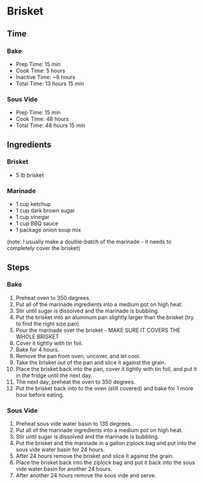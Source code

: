 # Brisket

## Time

### Bake

- Prep Time: 15 min
- Cook Time: 5 hours
- Inactive Time: ~8 hours
- Total Time: 13 hours 15 min

### Sous Vide

- Prep Time: 15 min
- Cook Time: 48 hours
- Total Time: 48 hours 15 min

## Ingredients

### Brisket

- 5 lb brisket

### Marinade

- 1 cup ketchup
- 1 cup dark brown sugar
- 1 cup vinegar
- 1 cup BBQ sauce
- 1 package onion soup mix

(note: I usually make a double-batch of the marinade - it needs to completely cover the brisket)

## Steps

### Bake

1. Preheat oven to 350 degrees.
2. Put all of the marinade ingredients into a medium pot on high heat.
3. Stir until sugar is dissolved and the marinade is bubbling.
4. Put the brisket into an aluminum pan slightly larger than the brisket (try to find the right size pan)
5. Pour the marinade over the brisket - MAKE SURE IT COVERS THE WHOLE BRISKET
6. Cover it tightly with tin foil.
7. Bake for 4 hours.
8. Remove the pan from oven, uncover, and let cool.
9. Take the brisket out of the pan and slice it against the grain.
10. Place the brisket back into the pan, cover it tightly with tin foil, and put it in the fridge until the next day.
11. The next day, preheat the oven to 350 degrees.
12. Put the brisket back into to the oven (still covered) and bake for 1 more hour before eating.

### Sous Vide

1. Preheat sous vide water basin to 135 degrees.
2. Put all of the marinade ingredients into a medium pot on high heat.
3. Stir until sugar is dissolved and the marinade is bubbling.
4. Put the brisket and the marinade in a gallon ziplock bag and put into the sous vide water basin for 24 hours.
5. After 24 hours remove the brisket and slice it against the grain.
6. Place the brisket back into the ziplock bag and put it back into the sous vide water basin for another 24 hours.
7. After another 24 hours remove the sous vide and serve.
